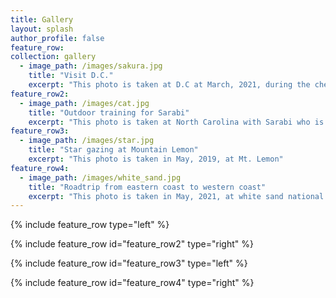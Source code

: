 ```yaml
---
title: Gallery
layout: splash
author_profile: false
feature_row:
collection: gallery
  - image_path: /images/sakura.jpg
    title: "Visit D.C."
    excerpt: "This photo is taken at D.C at March, 2021, during the cherry blossom."
feature_row2:
  - image_path: /images/cat.jpg
    title: "Outdoor training for Sarabi"
    excerpt: "This photo is taken at North Carolina with Sarabi who is the cat of my roommate."
feature_row3:
  - image_path: /images/star.jpg
    title: "Star gazing at Mountain Lemon"
    excerpt: "This photo is taken in May, 2019, at Mt. Lemon"
feature_row4:
  - image_path: /images/white_sand.jpg
    title: "Roadtrip from eastern coast to western coast"
    excerpt: "This photo is taken in May, 2021, at white sand national park."
---
```


{% include feature_row type="left" %}

{% include feature_row id="feature_row2" type="right" %}

{% include feature_row id="feature_row3" type="left" %}

{% include feature_row id="feature_row4" type="right" %}

